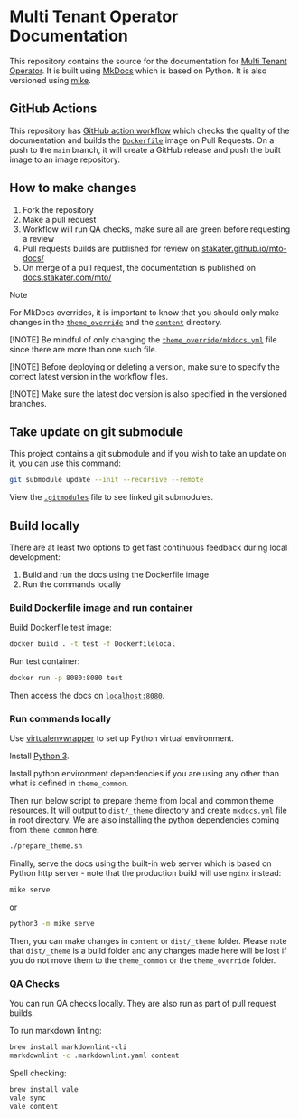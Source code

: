 # Multi Tenant Operator Documentation

This repository contains the source for the documentation for [Multi Tenant Operator](https://www.stakater.com/mto). It is built using [MkDocs](https://github.com/mkdocs/mkdocs) which is based on Python. It is also versioned using [mike](https://github.com/jimporter/mike).

## GitHub Actions

This repository has [GitHub action workflow](./.github/workflows/) which checks the quality of the documentation and builds the [`Dockerfile`](./Dockerfile) image on Pull Requests. On a push to the `main` branch, it will create a GitHub release and push the built image to an image repository.

## How to make changes

1. Fork the repository
1. Make a pull request
1. Workflow will run QA checks, make sure all are green before requesting a review
1. Pull requests builds are published for review on [stakater.github.io/mto-docs/](https://stakater.github.io/mto-docs/)
1. On merge of a pull request, the documentation is published on [docs.stakater.com/mto/](https://docs.stakater.com/mto/)

> [!NOTE]
> For MkDocs overrides, it is important to know that you should only make changes in the [`theme_override`](./theme_override/) and the [`content`](./content/) directory.
>
> [!NOTE]
> Be mindful of only changing the [`theme_override/mkdocs.yml`](./theme_override/mkdocs.yml) file since there are more than one such file.
>
> [!NOTE]
> Before deploying or deleting a version, make sure to specify the correct latest version in the workflow files.
>
> [!NOTE]
> Make sure the latest doc version is also specified in the versioned branches.

## Take update on git submodule

This project contains a git submodule and if you wish to take an update on it, you can use this command:

```bash
git submodule update --init --recursive --remote
```

View the [`.gitmodules`](./.gitmodules) file to see linked git submodules.

## Build locally

There are at least two options to get fast continuous feedback during local development:

1. Build and run the docs using the Dockerfile image
1. Run the commands locally

### Build Dockerfile image and run container

Build Dockerfile test image:

```bash
docker build . -t test -f Dockerfilelocal
```

Run test container:

```bash
docker run -p 8080:8080 test
```

Then access the docs on [`localhost:8080`](localhost:8080).

### Run commands locally

Use [virtualenvwrapper](https://virtualenvwrapper.readthedocs.io/en/latest/install.html) to set up Python virtual environment.

Install [Python 3](https://www.python.org/downloads/).

Install python environment dependencies if you are using any other than what is defined in `theme_common`.

Then run below script to prepare theme from local and common theme resources. It will output to `dist/_theme` directory and create `mkdocs.yml` file in root directory. We are also installing the python dependencies coming from `theme_common` here.

```bash
./prepare_theme.sh
```

Finally, serve the docs using the built-in web server which is based on Python http server - note that the production build will use `nginx` instead:

```bash
mike serve
```

or

```bash
python3 -m mike serve
```

Then, you can make changes in `content` or `dist/_theme` folder. Please note that `dist/_theme` is a build folder and any changes made here will be lost if you do not move them to the `theme_common` or the `theme_override` folder.

### QA Checks

You can run QA checks locally. They are also run as part of pull request builds.

To run markdown linting:

```bash
brew install markdownlint-cli
markdownlint -c .markdownlint.yaml content
```

Spell checking:

```bash
brew install vale
vale sync
vale content
```
